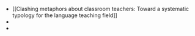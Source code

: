 - [[Clashing metaphors about classroom teachers: Toward a systematic typology for the language teaching field]]
-
-